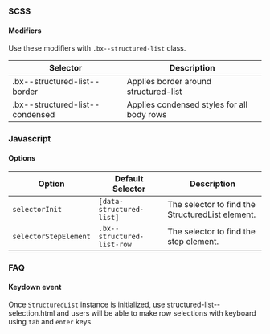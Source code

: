 ### SCSS

#### Modifiers

Use these modifiers with `.bx--structured-list` class.

| Selector                        | Description                                |
|---------------------------------|--------------------------------------------|
| .bx--structured-list--border    | Applies border around structured-list      |
| .bx--structured-list--condensed | Applies condensed styles for all body rows |

### Javascript                                                                                                                                 

#### Options

| Option                | Default Selector                 | Description                                         |
|-----------------------|----------------------------------|-----------------------------------------------------|
| `selectorInit`        | `[data-structured-list]`                | The selector to find the StructuredList element. |
| `selectorStepElement` | `.bx--structured-list-row`             | The selector to find the step element.              |

### FAQ

#### Keydown event

Once `StructuredList` instance is initialized, use structured-list--selection.html and users will be able to make row selections with keyboard using `tab` and `enter` keys. 

